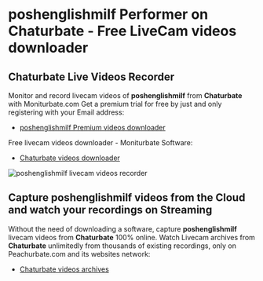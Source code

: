 # poshenglishmilf Performer on Chaturbate - Free LiveCam videos downloader

## Chaturbate Live Videos Recorder

Monitor and record livecam videos of **poshenglishmilf** from **Chaturbate** with Moniturbate.com
Get a premium trial for free by just and only registering with your Email address:
* [poshenglishmilf Premium videos downloader](https://moniturbate.com/request-demo-licence-key.html)

Free livecam videos downloader - Moniturbate Software:
* [Chaturbate videos downloader](https://moniturbate.com/moniturbate-download-software.html)

![poshenglishmilf livecam videos recorder](https://peachurnet.com/templates/moniturbate-software.png)


## Capture poshenglishmilf videos from the Cloud and watch your recordings on Streaming

Without the need of downloading a software, capture **poshenglishmilf** livecam videos from **Chaturbate** 100% online.
Watch Livecam archives from **Chaturbate** unlimitedly from thousands of existing recordings, only on Peachurbate.com and its websites network:
* [Chaturbate videos archives](https://peachurnet.com/)